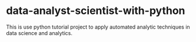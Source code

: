 # data-analyst-scientist-with-python
This is use python tutorial project to apply automated analytic techniques in data science and analytics.
